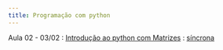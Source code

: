 ```yaml
---
title: Programação com python
---
```


Aula 02 - 03/02 
: [Introdução ao python com Matrizes](https://youtu.be/yXdaZLClHGk)
  : [síncrona](/material/00_lista_python.html)
